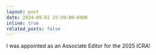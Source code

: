 ```yaml
---
layout: post
date: 2024-09-01 15:59:00-0400
inline: true
related_posts: false
---
```


 I was appointed as an Associate Editor for the 2025 ICRA!
